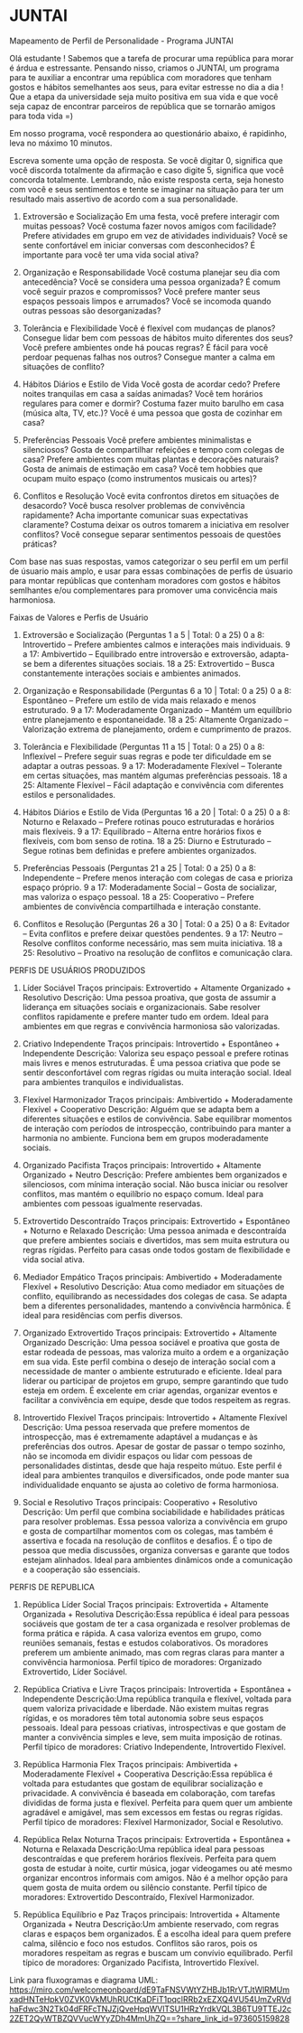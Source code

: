 # JUNTAI
Mapeamento de Perfil de Personalidade - Programa JUNTAI

Olá estudante ! Sabemos que a tarefa de procurar uma república para morar é árdua e estressante. Pensando nisso, criamos o JUNTAI, um programa para te auxiliar a encontrar uma república com moradores que tenham gostos e hábitos semelhantes aos seus, para evitar estresse no dia a dia ! Que a etapa da universidade seja muito positiva em sua vida e que você seja capaz de encontrar parceiros de república que se tornarão amigos para toda vida =)

Em nosso programa, você respondera ao questionário abaixo, é rapidinho, leva no máximo 10 minutos.

Escreva somente uma opção de resposta. Se você digitar 0, significa que você discorda totalmente da afirmação e caso digite 5, significa que você concorda totalmente. Lembrando, não existe resposta certa, seja honesto com você e seus sentimentos e tente se imaginar na situação para ter um resultado mais assertivo de acordo com a sua personalidade.

1. Extroversão e Socialização
Em uma festa, você prefere interagir com muitas pessoas? 
Você costuma fazer novos amigos com facilidade? 
Prefere atividades em grupo em vez de atividades individuais? 
Você se sente confortável em iniciar conversas com desconhecidos? 
É importante para você ter uma vida social ativa? 

2. Organização e Responsabilidade
Você costuma planejar seu dia com antecedência? 
Você se considera uma pessoa organizada? 
É comum você seguir prazos e compromissos? 
Você prefere manter seus espaços pessoais limpos e arrumados? 
Você se incomoda quando outras pessoas são desorganizadas? 

3. Tolerância e Flexibilidade
Você é flexível com mudanças de planos? 
Consegue lidar bem com pessoas de hábitos muito diferentes dos seus? 
Você prefere ambientes onde há poucas regras? 
É fácil para você perdoar pequenas falhas nos outros? 
Consegue manter a calma em situações de conflito? 

4. Hábitos Diários e Estilo de Vida
Você gosta de acordar cedo? 
Prefere noites tranquilas em casa a saídas animadas? 
Você tem horários regulares para comer e dormir? 
Costuma fazer muito barulho em casa (música alta, TV, etc.)?
Você é uma pessoa que gosta de cozinhar em casa? 

5. Preferências Pessoais
Você prefere ambientes minimalistas e silenciosos? 
Gosta de compartilhar refeições e tempo com colegas de casa? 
Prefere ambientes com muitas plantas e decorações naturais? 
Gosta de animais de estimação em casa? 
Você tem hobbies que ocupam muito espaço (como instrumentos musicais ou artes)? 

6. Conflitos e Resolução
Você evita confrontos diretos em situações de desacordo? 
Você busca resolver problemas de convivência rapidamente? 
Acha importante comunicar suas expectativas claramente? 
Costuma deixar os outros tomarem a iniciativa em resolver conflitos? 
Você consegue separar sentimentos pessoais de questões práticas? 


Com base nas suas respostas, vamos categorizar o seu perfil em um perfil de úsuario mais amplo, e usar para essas combinações de perfis de úsuario para montar repúblicas que contenham moradores com gostos e hábitos semlhantes e/ou complementares para promover uma convicência mais harmoniosa.

Faixas de Valores e Perfis de Usuário
1. Extroversão e Socialização (Perguntas 1 a 5 | Total: 0 a 25)
0 a 8: Introvertido – Prefere ambientes calmos e interações mais individuais.
9 a 17: Ambivertido – Equilibrado entre introversão e extroversão, adapta-se bem a diferentes situações sociais.
18 a 25: Extrovertido – Busca constantemente interações sociais e ambientes animados.

2. Organização e Responsabilidade (Perguntas 6 a 10 | Total: 0 a 25)
0 a 8: Espontâneo – Prefere um estilo de vida mais relaxado e menos estruturado.
9 a 17: Moderadamente Organizado – Mantém um equilíbrio entre planejamento e espontaneidade.
18 a 25: Altamente Organizado – Valorização extrema de planejamento, ordem e cumprimento de prazos.

3. Tolerância e Flexibilidade (Perguntas 11 a 15 | Total: 0 a 25)
0 a 8: Inflexível – Prefere seguir suas regras e pode ter dificuldade em se adaptar a outras pessoas.
9 a 17: Moderadamente Flexível – Tolerante em certas situações, mas mantém algumas preferências pessoais.
18 a 25: Altamente Flexível – Fácil adaptação e convivência com diferentes estilos e personalidades.

4. Hábitos Diários e Estilo de Vida (Perguntas 16 a 20 | Total: 0 a 25)
0 a 8: Noturno e Relaxado – Prefere rotinas pouco estruturadas e horários mais flexíveis.
9 a 17: Equilibrado – Alterna entre horários fixos e flexíveis, com bom senso de rotina.
18 a 25: Diurno e Estruturado – Segue rotinas bem definidas e prefere ambientes organizados.

5. Preferências Pessoais (Perguntas 21 a 25 | Total: 0 a 25)
0 a 8: Independente – Prefere menos interação com colegas de casa e prioriza espaço próprio.
9 a 17: Moderadamente Social – Gosta de socializar, mas valoriza o espaço pessoal.
18 a 25: Cooperativo – Prefere ambientes de convivência compartilhada e interação constante.

6. Conflitos e Resolução (Perguntas 26 a 30 | Total: 0 a 25)
0 a 8: Evitador – Evita conflitos e prefere deixar questões pendentes.
9 a 17: Neutro – Resolve conflitos conforme necessário, mas sem muita iniciativa.
18 a 25: Resolutivo – Proativo na resolução de conflitos e comunicação clara.
   
PERFIS DE USUÁRIOS PRODUZIDOS
1. Líder Sociável
Traços principais: Extrovertido + Altamente Organizado + Resolutivo
Descrição: Uma pessoa proativa, que gosta de assumir a liderança em situações sociais e organizacionais. Sabe resolver conflitos rapidamente e prefere manter tudo em ordem. Ideal para ambientes em que regras e convivência harmoniosa são valorizadas.

2. Criativo Independente
Traços principais: Introvertido + Espontâneo + Independente
Descrição: Valoriza seu espaço pessoal e prefere rotinas mais livres e menos estruturadas. É uma pessoa criativa que pode se sentir desconfortável com regras rígidas ou muita interação social. Ideal para ambientes tranquilos e individualistas.

3. Flexível Harmonizador
Traços principais: Ambivertido + Moderadamente Flexível + Cooperativo
Descrição: Alguém que se adapta bem a diferentes situações e estilos de convivência. Sabe equilibrar momentos de interação com períodos de introspecção, contribuindo para manter a harmonia no ambiente. Funciona bem em grupos moderadamente sociais.

4. Organizado Pacifista
Traços principais: Introvertido + Altamente Organizado + Neutro
Descrição: Prefere ambientes bem organizados e silenciosos, com mínima interação social. Não busca iniciar ou resolver conflitos, mas mantém o equilíbrio no espaço comum. Ideal para ambientes com pessoas igualmente reservadas.

5. Extrovertido Descontraído
Traços principais: Extrovertido + Espontâneo + Noturno e Relaxado
Descrição: Uma pessoa animada e descontraída que prefere ambientes sociais e divertidos, mas sem muita estrutura ou regras rígidas. Perfeito para casas onde todos gostam de flexibilidade e vida social ativa.

6. Mediador Empático
Traços principais: Ambivertido + Moderadamente Flexível + Resolutivo
Descrição: Atua como mediador em situações de conflito, equilibrando as necessidades dos colegas de casa. Se adapta bem a diferentes personalidades, mantendo a convivência harmônica. É ideal para residências com perfis diversos.

7. Organizado Extrovertido
Traços principais: Extrovertido + Altamente Organizado
Descrição: Uma pessoa sociável e proativa que gosta de estar rodeada de pessoas, mas valoriza muito a ordem e a organização em sua vida. Este perfil combina o desejo de interação social com a necessidade de manter o ambiente estruturado e eficiente. Ideal para liderar ou participar de projetos em grupo, sempre garantindo que tudo esteja em ordem. É excelente em criar agendas, organizar eventos e facilitar a convivência em equipe, desde que todos respeitem as regras.

8. Introvertido Flexível
Traços principais: Introvertido + Altamente Flexível
Descrição: Uma pessoa reservada que prefere momentos de introspecção, mas é extremamente adaptável a mudanças e às preferências dos outros. Apesar de gostar de passar o tempo sozinho, não se incomoda em dividir espaços ou lidar com pessoas de personalidades distintas, desde que haja respeito mútuo. Este perfil é ideal para ambientes tranquilos e diversificados, onde pode manter sua individualidade enquanto se ajusta ao coletivo de forma harmoniosa.

9. Social e Resolutivo
Traços principais: Cooperativo + Resolutivo
Descrição: Um perfil que combina sociabilidade e habilidades práticas para resolver problemas. Essa pessoa valoriza a convivência em grupo e gosta de compartilhar momentos com os colegas, mas também é assertiva e focada na resolução de conflitos e desafios. É o tipo de pessoa que media discussões, organiza conversas e garante que todos estejam alinhados. Ideal para ambientes dinâmicos onde a comunicação e a cooperação são essenciais.

PERFIS DE REPUBLICA

1. República Líder Social
Traços principais: Extrovertida + Altamente Organizada + Resolutiva
Descrição:Essa república é ideal para pessoas sociáveis que gostam de ter a casa organizada e resolver problemas de forma prática e rápida. A casa valoriza eventos em grupo, como reuniões semanais, festas e estudos colaborativos. Os moradores preferem um ambiente animado, mas com regras claras para manter a convivência harmoniosa.
Perfil típico de moradores: Organizado Extrovertido, Líder Sociável.

2. República Criativa e Livre
Traços principais: Introvertida + Espontânea + Independente
Descrição:Uma república tranquila e flexível, voltada para quem valoriza privacidade e liberdade. Não existem muitas regras rígidas, e os moradores têm total autonomia sobre seus espaços pessoais. Ideal para pessoas criativas, introspectivas e que gostam de manter a convivência simples e leve, sem muita imposição de rotinas.
Perfil típico de moradores: Criativo Independente, Introvertido Flexível.

3. República Harmonia Flex
Traços principais: Ambivertida + Moderadamente Flexível + Cooperativa
Descrição:Essa república é voltada para estudantes que gostam de equilibrar socialização e privacidade. A convivência é baseada em colaboração, com tarefas divididas de forma justa e flexível. Perfeita para quem quer um ambiente agradável e amigável, mas sem excessos em festas ou regras rígidas.
Perfil típico de moradores: Flexível Harmonizador, Social e Resolutivo.

4. República Relax Noturna
Traços principais: Extrovertida + Espontânea + Noturna e Relaxada
Descrição:Uma república ideal para pessoas descontraídas e que preferem horários flexíveis. Perfeita para quem gosta de estudar à noite, curtir música, jogar videogames ou até mesmo organizar encontros informais com amigos. Não é a melhor opção para quem gosta de muita ordem ou silêncio constante.
Perfil típico de moradores: Extrovertido Descontraído, Flexível Harmonizador.

5. República Equilíbrio e Paz
Traços principais: Introvertida + Altamente Organizada + Neutra
Descrição:Um ambiente reservado, com regras claras e espaços bem organizados. É a escolha ideal para quem prefere calma, silêncio e foco nos estudos. Conflitos são raros, pois os moradores respeitam as regras e buscam um convívio equilibrado.
Perfil típico de moradores: Organizado Pacifista, Introvertido Flexível.

Link para fluxogramas e diagrama UML: https://miro.com/welcomeonboard/dE9TaFNSVWtYZHBJb1RrVTJtWlRMUmxadHNTeHpkV0ZVK0VkMUhRUCtKaDFiT1pqclRRb2xEZXQ4VU54UmZvRVdhaFdwc3N2Tk04dFRFcTNJZjQveHpqWVlTSU1HRzYrdkVQL3B6TU9TTEJ2c2ZET2QyWTBZQVVucWYyZDh4MmUhZQ==?share_link_id=973605159828
